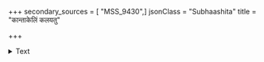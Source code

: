 +++
secondary_sources = [ "MSS_9430",]
jsonClass = "Subhaashita"
title = "कान्ताकेलिं कलयतु"

+++

<details><summary>Text</summary>

कान्ताकेलिं कलयतु तरुः कोऽपि कश्चित् प्रभूणाम् अत्यानन्दं जनयतु फलैः कोऽपि लोकान् धिनोतु।  
धन्यं मन्ये मलयजमहो यः प्रभूतोपतापं संसारस्य द्रुतमपनयत्यात्मदेहव्ययेन॥
</details>
